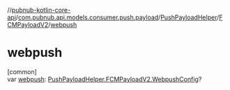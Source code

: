 //[pubnub-kotlin-core-api](../../../../index.md)/[com.pubnub.api.models.consumer.push.payload](../../index.md)/[PushPayloadHelper](../index.md)/[FCMPayloadV2](index.md)/[webpush](webpush.md)

# webpush

[common]\
var [webpush](webpush.md): [PushPayloadHelper.FCMPayloadV2.WebpushConfig](-webpush-config/index.md)?
